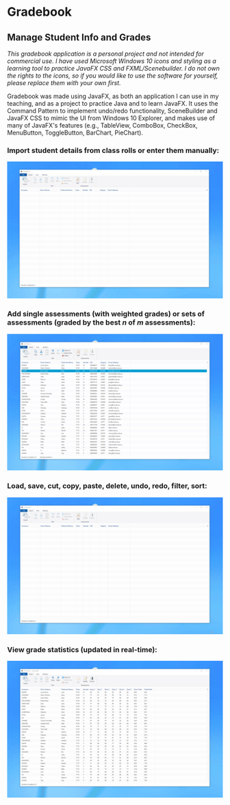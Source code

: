 # Gradebook
## Manage Student Info and Grades
*This gradebook application is a personal project and not intended for commercial use. I have used Microsoft Windows 10 icons and styling as a learning tool to practice JavaFX CSS and FXML/Scenebuilder. I do not own the rights to the icons, so if you would like to use the software for yourself, please replace them with your own first.*

Gradebook was made using JavaFX, as both an application I can use in my teaching, and as a project to practice Java and to learn JavaFX. It uses the Command Pattern to implement undo/redo functionality, SceneBuilder and JavaFX CSS to mimic the UI from Windows 10 Explorer, and makes use of many of JavaFX's features (e.g., TableView, ComboBox, CheckBox, MenuButton, ToggleButton, BarChart, PieChart). 

### Import student details from class rolls or enter them manually:
![Demo1.gif](demo1.gif)
### Add single assessments (with weighted grades) or sets of assessments (graded by the best *n* of *m* assessments):
![Demo2.gif](demo2.gif)
### Load, save, cut, copy, paste, delete, undo, redo, filter, sort:
![Demo3.gif](demo3.gif)
### View grade statistics (updated in real-time):
![Demo4.gif](demo4.gif)

